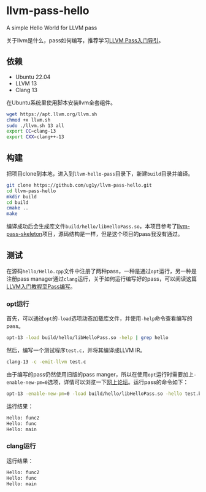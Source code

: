 # llvm-pass-hello

A simple Hello World for LLVM pass

关于llvm是什么，pass如何编写，推荐学习[LLVM Pass入门导引](https://zhuanlan.zhihu.com/p/122522485)。

## 依赖

- Ubuntu 22.04
- LLVM 13
- Clang 13

在Ubuntu系统里使用脚本安装llvm全套组件。
```bash
wget https://apt.llvm.org/llvm.sh
chmod +x llvm.sh
sudo ./llvm.sh 13 all
export CC=clang-13
export CXX=clang++-13
```

## 构建

把项目clone到本地，进入到`llvm-hello-pass`目录下，新建`build`目录并编译。
```bash
git clone https://github.com/ug1y/llvm-pass-hello.git
cd llvm-pass-hello
mkdir build
cd build
cmake ..
make
```

编译成功后会生成库文件`build/hello/libHelloPass.so`，本项目参考了[llvm-pass-skeleton](https://github.com/sampsyo/llvm-pass-skeleton)项目，源码结构是一样，但是这个项目的pass我没有通过。

## 测试

在源码`hello/Hello.cpp`文件中注册了两种pass，一种是通过`opt`运行，另一种是注册pass manager通过`clang`运行，关于如何运行编写好的pass，可以阅读这篇[LLVM入门教程至Pass编写](https://blog.yuuoniy.cn/posts/llvm-pass-1/)。

### opt运行

首先，可以通过`opt`的`-load`选项动态加载库文件，并使用`-help`命令查看编写的pass。
```bash
opt-13 -load build/hello/libHelloPass.so -help | grep hello
```

然后，编写一个测试程序`test.c`，并将其编译成LLVM IR。
```bash
clang-13 -c -emit-llvm test.c
```

由于编写的pass仍然使用旧版的pass manger，所以在使用`opt`运行时需要加上`-enable-new-pm=0`选项，详情可以浏览一下[网上论坛](https://groups.google.com/g/llvm-dev/c/kQYV9dCAfSg)。运行pass的命令如下：
```bash
opt-13 -enable-new-pm=0 -load build/hello/libHelloPass.so -hello test.bc -o /dev/null
```

运行结果：
```bash
Hello: func2
Hello: func
Hello: main
```

### clang运行



运行结果：
```bash
Hello: func2
Hello: func
Hello: main
```